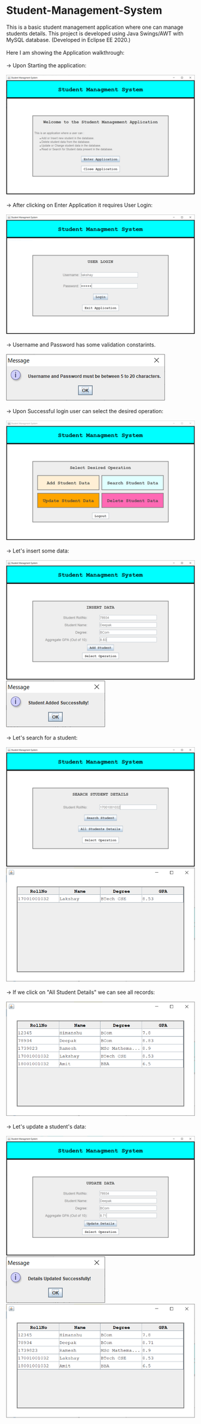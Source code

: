 # Student-Management-System
This is a basic student management application where one can manage students details.
This project is developed using Java Swings/AWT with MySQL database. (Developed in Eclipse EE 2020.)
<br><br>
Here I am showing the Application walkthrough:<br><br>
-> Upon Starting the application:<br><br>
![](https://raw.githubusercontent.com/Lakshay-Dhingra/Student-Management-System/master/images/img1.PNG)
<br><br>
-> After clicking on Enter Application it requires User Login:<br><br>
![](https://raw.githubusercontent.com/Lakshay-Dhingra/Student-Management-System/master/images/img2.PNG)
<br><br>
-> Username and Password has some validation constarints.<br><br>
![](https://raw.githubusercontent.com/Lakshay-Dhingra/Student-Management-System/master/images/img3.PNG)
<br><br>
-> Upon Successful login user can select the desired operation:<br><br>
![](https://raw.githubusercontent.com/Lakshay-Dhingra/Student-Management-System/master/images/img4.PNG)
<br><br>
-> Let's insert some data:<br><br>
![](https://raw.githubusercontent.com/Lakshay-Dhingra/Student-Management-System/master/images/img5.PNG)
<br>
![](https://raw.githubusercontent.com/Lakshay-Dhingra/Student-Management-System/master/images/img6.PNG)
<br><br>
-> Let's search for a student:<br><br>
![](https://raw.githubusercontent.com/Lakshay-Dhingra/Student-Management-System/master/images/img7.PNG)
<br>
![](https://raw.githubusercontent.com/Lakshay-Dhingra/Student-Management-System/master/images/img8.PNG)
<br><br>
-> If we click on "All Student Details" we can see all records:<br><br>
![](https://raw.githubusercontent.com/Lakshay-Dhingra/Student-Management-System/master/images/img9.PNG)
<br><br>
-> Let's update a student's data:<br><br>
![](https://raw.githubusercontent.com/Lakshay-Dhingra/Student-Management-System/master/images/img10.PNG)
<br>
![](https://raw.githubusercontent.com/Lakshay-Dhingra/Student-Management-System/master/images/img11.PNG)
<br>
![](https://raw.githubusercontent.com/Lakshay-Dhingra/Student-Management-System/master/images/img12.PNG)
<br><br>
